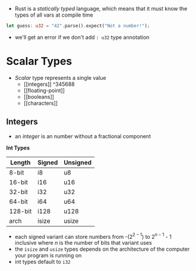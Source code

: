 - Rust is a *statically typed* language, which means that it must know the types of all vars at compile time
```rust 
let guess: u32 = "42".parse().expect("Not a number!");
```
- we'll get an error if we don't add `: u32` type annotation

# Scalar Types
- *Scalar* type represents a single value
	- [[integers]] ^345688
	- [[floating-point]]
	- [[booleans]]
	- [[characters]]

## Integers

- an *integer* is an number without a fractional component

**Int Types**

| **Length** | **Signed** | **Unsigned** |
| ---------- | ---------- | ------------ |
| 8-bit      | i8         | u8           |
| 16-bit     | i16        | u16          |
| 32-bit     | i32        | u32          |
| 64-bit     | i64        | u64          |
| 128-bit    | i128       | u128         |
| arch       | isize      | usize        |
- each signed variant can store numbers from -(2$^{2-1}$) to 2$^{n-1}$ - 1 inclusive where *n* is the number of bits that variant uses
- the `isize` and `usize` types depends on the architecture of the computer your program is running on
- int types default to `i32`